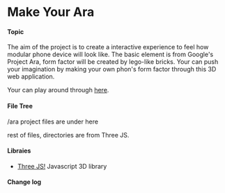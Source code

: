 Make Your Ara
========

#### Topic ####

The aim of the project is to create a interactive experience to feel how modular phone device will look like. The basic element is from Google's Project Ara, form factor will be created by lego-like bricks. Your can push your imagination by making your own phon's form factor through this 3D web application.

Your can play around through [here](goo.gl/ajJV1G).

#### File Tree ####

/ara project files are under here

rest of files, directories are from Three JS. 

#### Libraies ####
- [Three JS!](http://threejs.org/) Javascript 3D library


#### Change log ####

